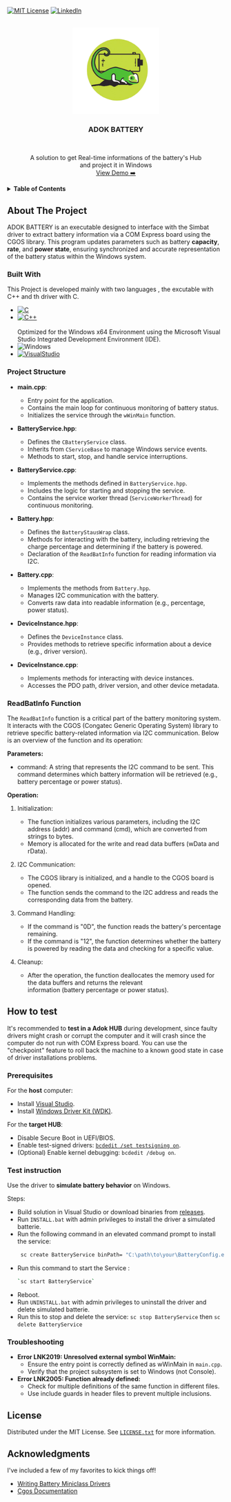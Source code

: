 <!-- Improved compatibility of back to top link: See: https://github.com/othneildrew/Best-README-Template/pull/73 -->
<a name="ADOK BATTERY"></a>
<!--  
*** Thanks for checking out the Best-README-Template. If you have a suggestion
*** that would make this better, please fork the repo and create a pull request
*** or simply open an issue with the tag "enhancement".
*** Don't forget to give the project a star!
*** Thanks again! Now go create something AMAZING! :D
-->
 
<!-- PROJECT SHIELDS -->
<!--
*** I'm using markdown "reference style" links for readability.
*** Reference links are enclosed in brackets [ ] instead of parentheses ( ).
*** See the bottom of this document for the declaration of the reference variables
*** for contributors-url, forks-url, etc. This is an optional, concise syntax you may use.
*** https://www.markdownguide.org/basic-syntax/#reference-style-links
-->
[![MIT License][license-shield]][license-url]
[![LinkedIn][linkedin-shield]][linkedin-url]



<!-- PROJECT LOGO -->
<br />
<div align="center">
  <a href="https://github.com/Agfiras/Battery-Driver_Hub/">
    <img src="./Logos/icon.png" alt="Logo" width="200" height="200">
  </a>
  <h3 align="center">ADOK BATTERY</h3> <br>
  <p align="center">
    A solution to get Real-time informations of the battery's Hub
    <br>
   and project it in Windows
    <br />
    <a href="https://github.com/Agfiras/Battery-Driver_Hub/blob/main/Logos/Screenshot.gif">View Demo ➡️</a>
  </p>
</div>


<!-- TABLE OF CONTENTS -->
<details>
  <summary><strong>Table of Contents</strong></summary>
  <ol>
    <li>
      <a href="#about-the-project">About The Project</a>
      <ul>
        <li><a href="#built-with">Built With</a></li>
        <li><a href="#Project-Structure">Project Structure</a></li>
        <li><a href="#ReadBatInfo-Function">ReadBatInfo Function</a></li>
      </ul>
    </li>
    <li>
      <a href="#how-to-test">How to test</a>
      <ul>
        <li><a href="#prerequisites">Prerequisites</a></li>
        <li><a href="#test-instruction">Test instruction</a></li>
        <li><a href="#Troubleshooting">Troubleshooting</a></li>
      </ul>
    </li>
    <li><a href="#license">License</a></li>
    <li><a href="#acknowledgments">Acknowledgments</a></li>
  </ol>
</details>



<!-- ABOUT THE PROJECT -->
## About The Project

<p>ADOK BATTERY is an executable designed to interface with the Simbat driver to extract battery information via a COM Express board using the CGOS library. This program updates parameters such as battery <strong>capacity</strong>, <strong>rate</strong>, and <strong>power state</strong>, ensuring synchronized and accurate representation of the battery status within the Windows system.</p>


### Built With
This Project is developed mainly with two languages , the excutable with C++ and th driver with C.
* [![C][C.js]][C-url]
* [![C++][C++.js]][C++-url]
<br> </br>
Optimized for the Windows x64 Environment using the Microsoft Visual Studio Integrated Development Environment (IDE).
* ![Windows][Windows.js]
* [![VisualStudio][Visual Studio.js]][Visual Studio-url]
  

### Project Structure

- **main.cpp**:
  - Entry point for the application.
  - Contains the main loop for continuous monitoring of battery status.
  - Initializes the service through the `wWinMain` function.

- **BatteryService.hpp**: 
  - Defines the `CBatteryService` class.
  - Inherits from `CServiceBase` to manage Windows service events.
  - Methods to start, stop, and handle service interruptions.

- **BatteryService.cpp**:
  - Implements the methods defined in `BatteryService.hpp`.
  - Includes the logic for starting and stopping the service.
  - Contains the service worker thread (`ServiceWorkerThread`) for continuous monitoring.

- **Battery.hpp**:
  - Defines the `BatteryStausWrap` class.
  - Methods for interacting with the battery, including retrieving the charge percentage and determining if the battery is powered.
  - Declaration of the `ReadBatInfo` function for reading information via I2C.

- **Battery.cpp**:
  - Implements the methods from `Battery.hpp`.
  - Manages I2C communication with the battery.
  - Converts raw data into readable information (e.g., percentage, power status).

- **DeviceInstance.hpp**:
  - Defines the `DeviceInstance` class.
  - Provides methods to retrieve specific information about a device (e.g., driver version).

- **DeviceInstance.cpp**:
  - Implements methods for interacting with device instances.
  - Accesses the PDO path, driver version, and other device metadata.
  
### ReadBatInfo Function

The `ReadBatInfo` function is a critical part of the battery monitoring system. It interacts with the CGOS (Congatec Generic Operating System) library to retrieve specific battery-related information via I2C communication. Below is an overview of the function and its operation:

**Parameters:**
* command: A string that represents the I2C command to be sent. This command determines which battery information will be retrieved (e.g., battery percentage or power status).
  
**Operation:**

1. Initialization:
    - The function initializes various parameters, including the I2C address (addr) and command (cmd), which are converted 
   from strings to bytes.
    - Memory is allocated for the write and read data buffers (wData and rData).
  
2. I2C Communication:
    - The CGOS library is initialized, and a handle to the CGOS board is opened.
    - The function sends the command to the I2C address and reads the corresponding data from the battery.

3. Command Handling:
    - If the command is "0D", the function reads the battery's percentage remaining.
    - If the command is "12", the function determines whether the battery is powered by reading the data and checking for 
   a specific value.

4. Cleanup:
    - After the operation, the function deallocates the memory used for the data buffers and returns the relevant       
   information (battery percentage or power status).
   
## How to test
It's recommended to **test in a Adok HUB** during development, since faulty drivers might crash or corrupt the computer and it will crash since the computer do not run with COM Express board. You can use the "checkpoint" feature to roll back the machine to a known good state in case of driver installations problems.

### Prerequisites

For the **host** computer:
- Install [Visual Studio](https://visualstudio.microsoft.com/).
- Install [Windows Driver Kit (WDK)](https://learn.microsoft.com/en-us/windows-hardware/drivers/download-the-wdk).

For the **target HUB**:
- Disable Secure Boot in UEFI/BIOS.
- Enable test-signed drivers: [`bcdedit /set testsigning on`](https://learn.microsoft.com/en-us/windows-hardware/drivers/install/the-testsigning-boot-configuration-option).
- (Optional) Enable kernel debugging: `bcdedit /debug on`.

### Test instruction
Use the driver to **simulate battery behavior** on Windows.

Steps:
* Build solution in Visual Studio or download binaries from [releases](../../releases).
* Run `INSTALL.bat` with admin privileges to install the driver a simulated batterie.
* Run the following command in an elevated command prompt to install the service: 
  ```sh
   sc create BatteryService binPath= "C:\path\to\your\BatteryConfig.exe"
* Run this command to start the Service :
  ```sh
  `sc start BatteryService`
* Reboot.
* Run `UNINSTALL.bat` with admin privileges to uninstall the driver and delete simulated batterie.
* Run this to stop and delete the service: `sc stop BatteryService` then `sc delete BatteryService`

### Troubleshooting
- **Error LNK2019: Unresolved external symbol WinMain:**
   - Ensure the entry point is correctly defined as wWinMain in `main.cpp`.
   - Verify that the project subsystem is set to Windows (not Console).
- **Error LNK2005: Function already defined:**
   - Check for multiple definitions of the same function in different files.
   - Use include guards in header files to prevent multiple inclusions.

<!-- LICENSE -->
## License

Distributed under the MIT License. See [`LICENSE.txt`](https://github.com/my-adok/APP-BatteryDriver/blob/main/LICENSE) for more information.


<!-- ACKNOWLEDGMENTS -->
## Acknowledgments

I've included a few of my favorites to kick things off!

* [Writing Battery Miniclass Drivers](https://learn.microsoft.com/en-us/windows-hardware/drivers/battery/writing-battery-miniclass-drivers)
* [Cgos Documentation](https://github.com/Agfiras/Battery-Driver_Hub/blob/main/Logos/Cgos.pdf)



<!-- MARKDOWN LINKS & IMAGES -->
<!-- https://www.markdownguide.org/basic-syntax/#reference-style-links -->

[license-shield]: https://img.shields.io/github/license/othneildrew/Best-README-Template.svg?style=for-the-badge
[license-url]: https://github.com/my-adok/APP-BatteryDriver/blob/main/LICENSE
[linkedin-shield]: https://img.shields.io/badge/LinkedIn-0077B5?style=for-the-badge&logo=linkedin&logoColor=white
[linkedin-url]: https://www.linkedin.com/in/firas-ajengui
[C.js]: https://img.shields.io/badge/C-00599C?style=for-the-badge&logo=c&logoColor=whit
[C-url]: https://learn.microsoft.com/en-us/cpp/c-language/?view=msvc-170
[C++.js]: https://img.shields.io/badge/C%2B%2B-00599C?style=for-the-badge&logo=c%2B%2B&logoColor=white
[C++-url]: https://isocpp.org/
[Windows.js]: https://img.shields.io/badge/Windows-0078D6?style=for-the-badge&logo=windows&logoColor=white
[Visual Studio.js]: https://img.shields.io/badge/Visual_Studio-5C2D91?style=for-the-badge&logo=visual%20studio&logoColor=white
[Visual Studio-url]: https://visualstudio.microsoft.com/fr/downloads/

